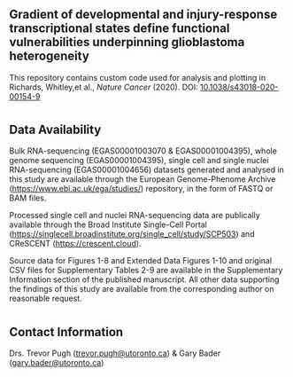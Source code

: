 ## Gradient of developmental and injury-response transcriptional states define functional vulnerabilities underpinning glioblastoma heterogeneity


This repository contains custom code used for analysis and plotting in  Richards, Whitley,et al., *Nature Cancer* (2020). DOI: [10.1038/s43018-020-00154-9](https://www.nature.com/articles/s43018-020-00154-9)


#
## Data Availability

Bulk RNA-sequencing (EGAS00001003070	 & EGAS00001004395), whole genome sequencing (EGAS00001004395), single cell and single nuclei RNA-sequencing (EGAS00001004656) datasets generated and analysed in this study are available through the European Genome-Phenome Archive (https://www.ebi.ac.uk/ega/studies/) repository, in the form of FASTQ or BAM files.   

Processed single cell and nuclei RNA-sequencing data are publically available through the Broad Institute Single-Cell Portal (https://singlecell.broadinstitute.org/single_cell/study/SCP503) and CReSCENT (https://crescent.cloud).   

 Source data for Figures 1-8 and Extended Data Figures 1-10 and original CSV files for Supplementary Tables 2-9 are available in the Supplementary Information section of the published manuscript. All other data supporting the findings of this study are available from the corresponding author on reasonable request.   

#
## Contact Information
Drs. Trevor Pugh (trevor.pugh@utoronto.ca) & Gary Bader (gary.bader@utoronto.ca)
